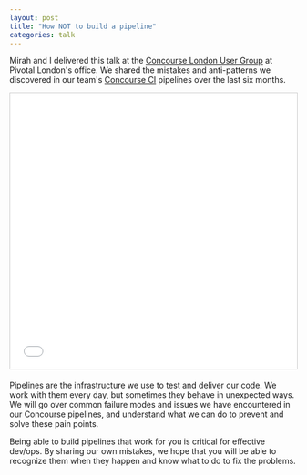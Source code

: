 ```yaml
---
layout: post
title: "How NOT to build a pipeline"
categories: talk
---
```

Mirah and I delivered this talk at the [Concourse London User Group](https://www.meetup.com/Concourse-London-User-Group/events/256171643/) at Pivotal London's office. We shared the mistakes and anti-patterns we discovered in our team's [Concourse CI](https://concourse-ci.org/) pipelines over the last six months.
<div class="embed-container ratio4x3 slideshare">
  <iframe src="//www.slideshare.net/slideshow/embed_code/key/n5IaarJx7xsImQ" width="595" height="485" frameborder="0" marginwidth="0" marginheight="0" scrolling="no" style="border:1px solid #CCC; border-width:1px; margin-bottom:5px; max-width: 100%;" allowfullscreen> </iframe>
</div>

Pipelines are the infrastructure we use to test and deliver our code. We work with them every day, but sometimes they behave in unexpected ways. We will go over common failure modes and issues we have encountered in our Concourse pipelines, and understand what we can do to prevent and solve these pain points.

Being able to build pipelines that work for you is critical for effective dev/ops. By sharing our own mistakes, we hope that you will be able to recognize them when they happen and know what to do to fix the problems.
